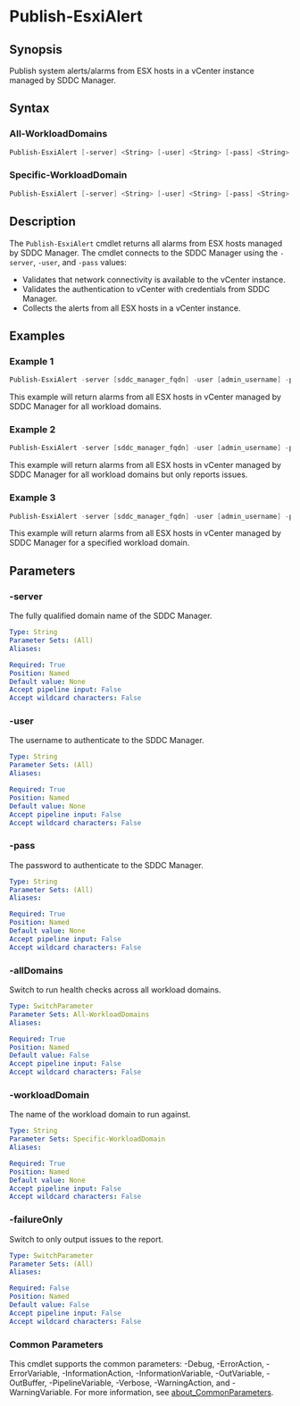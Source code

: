 # Publish-EsxiAlert

## Synopsis

Publish system alerts/alarms from ESX hosts in a vCenter instance managed by SDDC Manager.

## Syntax

### All-WorkloadDomains

```powershell
Publish-EsxiAlert [-server] <String> [-user] <String> [-pass] <String> [-allDomains] [-failureOnly] [<CommonParameters>]
```

### Specific-WorkloadDomain

```powershell
Publish-EsxiAlert [-server] <String> [-user] <String> [-pass] <String> [-workloadDomain] <String> [-failureOnly] [<CommonParameters>]
```

## Description

The `Publish-EsxiAlert` cmdlet returns all alarms from ESX hosts managed by SDDC Manager.
The cmdlet connects to the SDDC Manager using the `-server`, `-user`, and `-pass` values:

- Validates that network connectivity is available to the vCenter instance.
- Validates the authentication to vCenter with credentials from SDDC Manager.
- Collects the alerts from all ESX hosts in a vCenter instance.

## Examples

### Example 1

```powershell
Publish-EsxiAlert -server [sddc_manager_fqdn] -user [admin_username] -pass [admin_password] -allDomains
```

This example will return alarms from all ESX hosts in vCenter managed by SDDC Manager for all workload domains.

### Example 2

```powershell
Publish-EsxiAlert -server [sddc_manager_fqdn] -user [admin_username] -pass [admin_password] -allDomains -failureOnly
```

This example will return alarms from all ESX hosts in vCenter managed by SDDC Manager for all workload domains but only reports issues.

### Example 3

```powershell
Publish-EsxiAlert -server [sddc_manager_fqdn] -user [admin_username] -pass [admin_password] -workloadDomain [workload_domain_name]
```

This example will return alarms from all ESX hosts in vCenter managed by SDDC Manager for a specified workload domain.

## Parameters

### -server

The fully qualified domain name of the SDDC Manager.

```yaml
Type: String
Parameter Sets: (All)
Aliases:

Required: True
Position: Named
Default value: None
Accept pipeline input: False
Accept wildcard characters: False
```

### -user

The username to authenticate to the SDDC Manager.

```yaml
Type: String
Parameter Sets: (All)
Aliases:

Required: True
Position: Named
Default value: None
Accept pipeline input: False
Accept wildcard characters: False
```

### -pass

The password to authenticate to the SDDC Manager.

```yaml
Type: String
Parameter Sets: (All)
Aliases:

Required: True
Position: Named
Default value: None
Accept pipeline input: False
Accept wildcard characters: False
```

### -allDomains

Switch to run health checks across all workload domains.

```yaml
Type: SwitchParameter
Parameter Sets: All-WorkloadDomains
Aliases:

Required: True
Position: Named
Default value: False
Accept pipeline input: False
Accept wildcard characters: False
```

### -workloadDomain

The name of the workload domain to run against.

```yaml
Type: String
Parameter Sets: Specific-WorkloadDomain
Aliases:

Required: True
Position: Named
Default value: None
Accept pipeline input: False
Accept wildcard characters: False
```

### -failureOnly

Switch to only output issues to the report.

```yaml
Type: SwitchParameter
Parameter Sets: (All)
Aliases:

Required: False
Position: Named
Default value: False
Accept pipeline input: False
Accept wildcard characters: False
```

### Common Parameters

This cmdlet supports the common parameters: -Debug, -ErrorAction, -ErrorVariable, -InformationAction, -InformationVariable, -OutVariable, -OutBuffer, -PipelineVariable, -Verbose, -WarningAction, and -WarningVariable. For more information, see [about_CommonParameters](http://go.microsoft.com/fwlink/?LinkID=113216).
